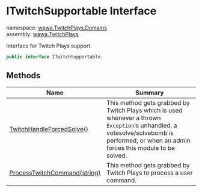 # ITwitchSupportable Interface

namespace: [wawa\.TwitchPlays\.Domains](../wawa.TwitchPlays.Domains.md)<br />
assembly: [wawa\.TwitchPlays](../../wawa.TwitchPlays.md)

Interface for Twitch Plays support\.

```csharp
public interface ITwitchSupportable;
```

## Methods

| Name | Summary |
|------|---------|
| [TwitchHandleForcedSolve\(\)](./ITwitchSupportable/TwitchHandleForcedSolve.md) | This method gets grabbed by Twitch Plays which is used whenever a thrown `Exception`is unhandled, a votesolve/solvebomb is performed, or when an admin forces this module to be solved\. |
| [ProcessTwitchCommand\(string\)](./ITwitchSupportable/ProcessTwitchCommand.md) | This method gets grabbed by Twitch Plays to process a user command\. |

